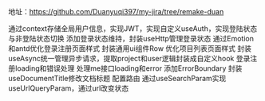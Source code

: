 地址：https://github.com/Duanyuqi397/my-jira/tree/remake-duan

通过context存储全局用户信息，实现JWT，实现自定义useAuth，实现登陆状态与非登陆状态切换
添加登录状态维持，封装useHttp管理登录状态
通过Emotion和antd优化登录注册页面样式
封装通用ui组件Row
优化项目列表页面样式
封装useAsync统一管理异步请求，提取project和user逻辑封装成自定义hook
登录注册loading和错误处理
处理me接口loading和error
添加ErrorBoundary
封装useDocumentTitle修改文档标题
配置路由
通过useSearchParam实现useUrlQueryParam，通过url改变状态